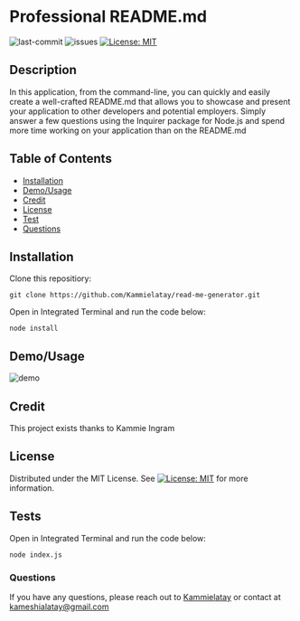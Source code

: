 
# Professional README.md

![last-commit](https://img.shields.io/github/last-commit/Kammielatay/read-me-generator)
![issues](https://img.shields.io/github/issues/Kammielatay/read-me-generator)
[![License: MIT](https://img.shields.io/badge/License-MIT-yellow.svg)](https://opensource.org/licenses/MIT)


## Description
In this application, from the command-line, you can quickly and easily create a well-crafted README.md that allows you to showcase and present your application to other developers and potential employers. Simply answer a few questions using the Inquirer package for Node.js and spend more time working on your application than on the README.md


## Table of Contents
* [Installation](#installation)
* [Demo/Usage](#demo/usage)
* [Credit](#credit)
* [License](#license)
* [Test](#test)
* [Questions](#questions)


## Installation
Clone this repositiory:

```
git clone https://github.com/Kammielatay/read-me-generator.git
```

Open in Integrated Terminal and run the code below:
```
node install
```


## Demo/Usage

![demo](../assets/images/node-movie.gif)


## Credit
This project exists thanks to Kammie Ingram


## License
Distributed under the MIT License. See [![License: MIT](https://img.shields.io/badge/License-MIT-yellow.svg)](https://opensource.org/licenses/MIT) for more information.


## Tests

Open in Integrated Terminal and run the code below:

```
node index.js
```


### Questions
If you have any questions, please reach out to [Kammielatay](https://github.com/Kammielatay) or contact at kameshialatay@gmail.com
